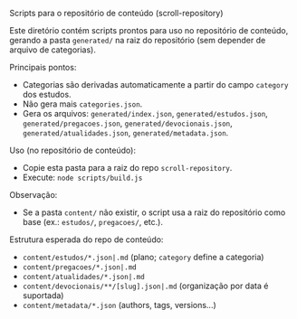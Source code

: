 Scripts para o repositório de conteúdo (scroll-repository)

Este diretório contém scripts prontos para uso no repositório de conteúdo, gerando a pasta `generated/` na raiz do repositório (sem depender de arquivo de categorias).

Principais pontos:
- Categorias são derivadas automaticamente a partir do campo `category` dos estudos.
- Não gera mais `categories.json`.
- Gera os arquivos: `generated/index.json`, `generated/estudos.json`, `generated/pregacoes.json`, `generated/devocionais.json`, `generated/atualidades.json`, `generated/metadata.json`.

Uso (no repositório de conteúdo):
- Copie esta pasta para a raiz do repo `scroll-repository`.
- Execute: `node scripts/build.js`

Observação:
- Se a pasta `content/` não existir, o script usa a raiz do repositório como base (ex.: `estudos/`, `pregacoes/`, etc.).

Estrutura esperada do repo de conteúdo:
- `content/estudos/*.json|.md` (plano; `category` define a categoria)
- `content/pregacoes/*.json|.md`
- `content/atualidades/*.json|.md`
- `content/devocionais/**/[slug].json|.md` (organização por data é suportada)
- `content/metadata/*.json` (authors, tags, versions...)
